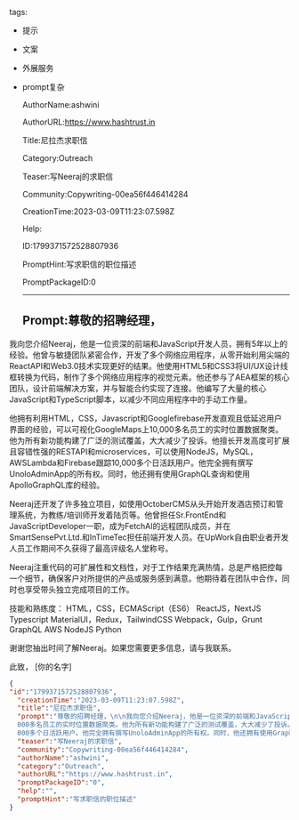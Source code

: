   tags: 
- 提示
- 文案
- 外展服务
- prompt复杂

  AuthorName:ashwini

  AuthorURL:https://www.hashtrust.in

  Title:尼拉杰求职信

  Category:Outreach

  Teaser:写Neeraj的求职信

  Community:Copywriting-00ea56f446414284

  CreationTime:2023-03-09T11:23:07.598Z

  Help:

  ID:1799371572528807936

  PromptHint:写求职信的职位描述

  PromptPackageID:0

  ---

  ## Prompt:尊敬的招聘经理，

我向您介绍Neeraj，他是一位资深的前端和JavaScript开发人员，拥有5年以上的经验。他曾与敏捷团队紧密合作，开发了多个网络应用程序，从零开始利用尖端的ReactAPI和Web3.0技术实现更好的结果。他使用HTML5和CSS3将UI/UX设计线框转换为代码，制作了多个网络应用程序的视觉元素。他还参与了AEA框架的核心团队，设计前端解决方案，并与智能合约实现了连接。他编写了大量的核心JavaScript和TypeScript脚本，以减少不同应用程序中的手动工作量。

他拥有利用HTML，CSS，Javascript和Googlefirebase开发直观且低延迟用户界面的经验，可以可视化GoogleMaps上10,000多名员工的实时位置数据聚类。他为所有新功能构建了广泛的测试覆盖，大大减少了投诉。他擅长开发高度可扩展且容错性强的RESTAPI和microservices，可以使用NodeJS，MySQL，AWSLambda和Firebase跟踪10,000多个日活跃用户。他完全拥有撰写UnoloAdminApp的所有权。同时，他还拥有使用GraphQL查询和使用ApolloGraphQL库的经验。

Neeraj还开发了许多独立项目，如使用OctoberCMS从头开始开发酒店预订和管理系统，为教练/培训师开发着陆页等。他曾担任Sr.FrontEnd和JavaScriptDeveloper一职，成为FetchAI的远程团队成员，并在SmartSensePvt.Ltd.和InTimeTec担任前端开发人员。在UpWork自由职业者开发人员工作期间不久获得了最高评级名人堂称号。

Neeraj注重代码的可扩展性和文档性，对于工作结果充满热情，总是严格把控每一个细节，确保客户对所提供的产品或服务感到满意。他期待着在团队中合作，同时也享受带头独立完成项目的工作。

技能和熟练度：
HTML，CSS，ECMAScript（ES6）
ReactJS，NextJS
Typescript
MaterialUI，Redux，TailwindCSS
Webpack，Gulp，Grunt
GraphQL
AWS
NodeJS
Python

谢谢您抽出时间了解Neeraj。如果您需要更多信息，请与我联系。

此致，
[你的名字]

  ```json
  {
  "id":"1799371572528807936",
    "creationTime":"2023-03-09T11:23:07.598Z",
    "title":"尼拉杰求职信",
    "prompt":"尊敬的招聘经理，\n\n我向您介绍Neeraj，他是一位资深的前端和JavaScript开发人员，拥有5年以上的经验。他曾与敏捷团队紧密合作，开发了多个网络应用程序，从零开始利用尖端的ReactAPI和Web3.0技术实现更好的结果。他使用HTML5和CSS3将UI/UX设计线框转换为代码，制作了多个网络应用程序的视觉元素。他还参与了AEA框架的核心团队，设计前端解决方案，并与智能合约实现了连接。他编写了大量的核心JavaScript和TypeScript脚本，以减少不同应用程序中的手动工作量。\n\n他拥有利用HTML，CSS，Javascript和Googlefirebase开发直观且低延迟用户界面的经验，可以可视化GoogleMaps上10,
    000多名员工的实时位置数据聚类。他为所有新功能构建了广泛的测试覆盖，大大减少了投诉。他擅长开发高度可扩展且容错性强的RESTAPI和microservices，可以使用NodeJS，MySQL，AWSLambda和Firebase跟踪10,
    000多个日活跃用户。他完全拥有撰写UnoloAdminApp的所有权。同时，他还拥有使用GraphQL查询和使用ApolloGraphQL库的经验。\n\nNeeraj还开发了许多独立项目，如使用OctoberCMS从头开始开发酒店预订和管理系统，为教练/培训师开发着陆页等。他曾担任Sr.FrontEnd和JavaScriptDeveloper一职，成为FetchAI的远程团队成员，并在SmartSensePvt.Ltd.和InTimeTec担任前端开发人员。在UpWork自由职业者开发人员工作期间不久获得了最高评级名人堂称号。\n\nNeeraj注重代码的可扩展性和文档性，对于工作结果充满热情，总是严格把控每一个细节，确保客户对所提供的产品或服务感到满意。他期待着在团队中合作，同时也享受带头独立完成项目的工作。\n\n技能和熟练度：\nHTML，CSS，ECMAScript（ES6）\nReactJS，NextJS\nTypescript\nMaterialUI，Redux，TailwindCSS\nWebpack，Gulp，Grunt\nGraphQL\nAWS\nNodeJS\nPython\n\n谢谢您抽出时间了解Neeraj。如果您需要更多信息，请与我联系。\n\n此致，\n[你的名字]",
    "teaser":"写Neeraj的求职信",
    "community":"Copywriting-00ea56f446414284",
    "authorName":"ashwini",
    "category":"Outreach",
    "authorURL":"https://www.hashtrust.in",
    "promptPackageID":"0",
    "help":"",
    "promptHint":"写求职信的职位描述"
  }
  ```

